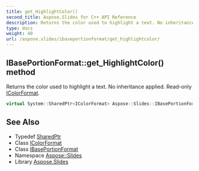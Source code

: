 ```yaml
---
title: get_HighlightColor()
second_title: Aspose.Slides for C++ API Reference
description: Returns the color used to highlight a text. No inheritance applied. Read-only IColorFormat.
type: docs
weight: 40
url: /aspose.slides/ibaseportionformat/get_highlightcolor/
---
```

## IBasePortionFormat::get_HighlightColor() method


Returns the color used to highlight a text. No inheritance applied. Read-only [IColorFormat](../../icolorformat/).

```cpp
virtual System::SharedPtr<IColorFormat> Aspose::Slides::IBasePortionFormat::get_HighlightColor()=0
```

## See Also

* Typedef [SharedPtr](../../../system/sharedptr/)
* Class [IColorFormat](../../icolorformat/)
* Class [IBasePortionFormat](../)
* Namespace [Aspose::Slides](../../)
* Library [Aspose.Slides](../../../)